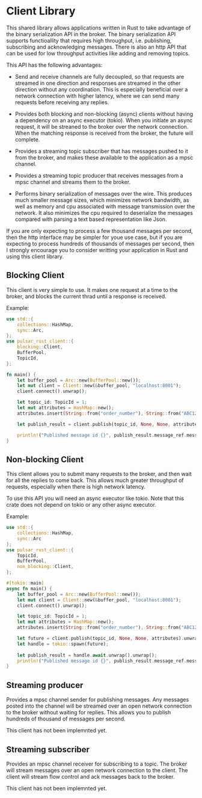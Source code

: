 # Client Library

This shared library allows applications written in Rust to take advantage of the
binary serialization API in the broker. The binary serialization API supports
functioallity that requires high throughput, i.e. publishing, subscribing and
acknowledging messages. There is also an http API that can be used for low
throughput activities like adding and removing topics.

This API has the following advantages:

* Send and receive channels are fully decoupled, so that requests are streamed in
one direction and responses are streamed in the other direction without any
coordination. This is especially beneficial over a network connection with higher
latency, where we can send many requests before receiving any replies.

* Provides both blocking and non-blocking (async) clients without having a
dependency on an async executor (tokio). When you initiate an async request, it
will be streaned to the broker over the network connection. When the matching
response is received from the broker, the future will complete.

* Provides a streaming topic subscriber that has messages pushed to it from
the broker, and makes these available to the application as a mpsc channel.

* Provides a streaming topic producer that receives messages from a mpsc
channel and streams them to the broker.

* Performs binary serialization of messages over the wire. This produces much
smaller message sizes, which minimizes network bandwidth, as well as memory 
and cpu associated with message transmission over the network. It also minimizes
the cpu required to deserialize the messages compared with parsing a text based
representation like Json.

If you are only expecting to process a few thousand messages per second, then
the http interface may be simpler for youe use case, but if you are expecting
to process hundreds of thousands of messages per second, then I strongly 
encourage you to consider writting your application in Rust and using this client
library.

## Blocking Client

This client is very simple to use. It makes one request at a time to the broker,
and blocks the current thrad until a response is received.

Example:

```rust
use std::{
    collections::HashMap, 
    sync::Arc,
};
use pulsar_rust_client::{
    blocking::Client,
    BufferPool,
    TopicId,
};

fn main() {
    let buffer_pool = Arc::new(BufferPool::new());
    let mut client = Client::new(&buffer_pool, "localhost:8001");
    client.connect().unwrap();

    let topic_id: TopicId = 1;
    let mut attributes = HashMap::new();
    attributes.insert(String::from("order_number"), String::from("ABC123"));

    let publish_result = client.publish(topic_id, None, None, attributes).unwrap();

    println!("Published message id {}", publish_result.message_ref.message_id)
}
```

## Non-blocking Client

This client allows you to submit many requests to the broker, and then wait for all the
replies to come back. This allows much greater throughput of requests, especially
when there is high network latency.

To use this API you will need an async executor like tokio. Note that this crate does
not depend on tokio or any other async executor.

Example:

```rust
use std::{
    collections::HashMap, 
    sync::Arc
};
use pulsar_rust_client::{
    TopicId,
    BufferPool,
    non_blocking::Client,
};

#[tokio::main]
async fn main() {
    let buffer_pool = Arc::new(BufferPool::new());
    let mut client = Client::new(&buffer_pool, "localhost:8001");
    client.connect().unwrap();

    let topic_id: TopicId = 1;
    let mut attributes = HashMap::new();
    attributes.insert(String::from("order_number"), String::from("ABC123"));

    let future = client.publish(topic_id, None, None, attributes).unwrap();
    let handle = tokio::spawn(future);
    
    let publish_result = handle.await.unwrap().unwrap();
    println!("Published message id {}", publish_result.message_ref.message_id)
}
```

## Streaming producer

Provides a mpsc channel sender for publishing messages. Any messages posted into the
channel will be streamed over an open network connection to the broker without waiting for
replies. This allows you to publish hundreds of thousand of messages per second.

This client has not been implemnted yet.

## Streaming subscriber

Provides an mpsc channel receiver for subscribing to a topic. The broker will stream
messages over an open network connection to the client. The client will stream flow
control and ack messages back to the broker.

This client has not been implemnted yet.
